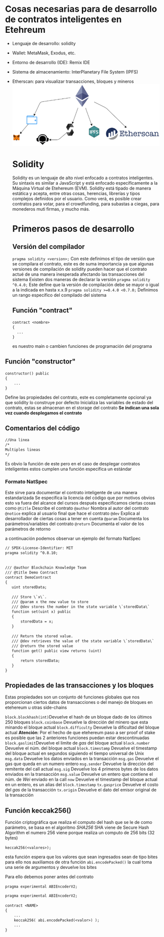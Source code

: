 # Cosas necesarias para de desarrollo de contratos inteligentes en  Etehreum

- Lenguaje de desarrollo: solidity
- Wallet: MetaMask, Exodus, etc.
- Entorno de desarrollo (IDE): Remix IDE
- Sistema de almacenamiento: InterPlanetary File System (IPFS)
- Etherscan: para visualizar transacciones, bloques y mineros
  ![Gráfico de los necesario en  desarrollo de contratos en ETH](./img/01_img1.png "Gráfico de los necesario en  desarrollo de contratos en ETH")
  
  # Solidity
  
  Solidity es un lenguaje de alto nivel enfocado a contratos inteligentes. Su sintaxis es similar a JavaScript y está enfocado específicamente a la Máquina Virtual de Etehereum (EVM).
  Solidity está tipado de manera estática y acepta, entre otras cosas, herencias, librerías y tipos complejos definidos por el usuario.
  Como verá, es posible crear contratos para votar, para el crowdfunding, para subastas a ciegas, para monederos muti firmas, y mucho más.
  
  # Primeros pasos de desarrollo
  
  ## Versión del compilador
  
  `pragma solidity <version>;`
  Con este definimos el tipo de versión que se compilara el contrato, este es de suma importancia ya que algunas versiones de compilación de solidity pueden hacer que el contrato actué de una manera inesperada afectando las transacciones del sistema 
  Existen dos maneras de declarar la versión
  `pragma solidity ^0.4.0;`
  Este define que la versión de compilación debe se mayor o igual a la indicada en hasta x.x.9
  `pragma solidity >=0.4.0 <0.7.0;`
  Definimos un rango especifico del compilado del sistema
  
  ## Función "contract"
  
  ```solidity
  contract <nombre>
  {
    ...
  }
  ```
  
  es nuestro main o cambien funciones de programación del programa

## Función "constructor"

```solidity
constructor() public
{ 
    ...
}
```

Define las propiedades del contrato, este es completamente opcional ya que solidity lo construye por defecto
Inicializa las variables de estado del contrato, estas se almacenan en el storage del contrato
**Se indican una sola vez cuando desplegamos el contrato**

## Comentarios del código

```solidity
//Una linea
/* 
Multiples lineas
*/
```

Es obvio la función de este pero en el caso de desplegar contratos inteligentes estos cumplen una función especifica un estándar

### Formato NatSpec

Este sirve para documentar el contrato inteligente de una manera estandarizada
Se especifica la licencia del código que por motivos obvios esto va fuera del alcance del cursos
después especificamos ciertas cosas como 
`@title` Describe el contrato
`@author` Nombra al autor del contrato
`@notice` explica al usuario final que hace el contrato
`@dev` Explica al desarrollador de ciertas cosas a tener en cuenta
`@param` Documenta los parámetros/variables del contrato
`@return` Documenta el valor de los parámetros de retorno

a continuación podemos observar un ejemplo del formato NatSpec

```solidity
// SPDX-License-Identifier: MIT
pragma solidity ^0.8.10;


/// @author Blockchain Knowledge Team
/// @title Demo Contract
contract DemoContract 
{
   uint storedData;

   /// Store \`x\`.
   /// @param x the new value to store
   /// @dev stores the number in the state variable \`storedData\`
   function set(uint x) public 
   {
       storedData = x;
   }

   /// Return the stored value.
   /// @dev retrieves the value of the state variable \`storedData\`
   /// @return the stored value
   function get() public view returns (uint) 
   {
       return storedData;
   }
}
```

## Propiedades de las transacciones y los bloques

Estas propiedades son un conjunto dé funciones globales que nos proporcionan ciertos datos de transacciones o del manejo de bloques en etehereum u otras side-chains


`block.blockhash(int)`Devuelve el hash de un bloque dado de los últimos 250 bloques
`block.coinbase` Devuelve la dirección del minero que esta minando el bloque actual
`block.difficulty` Devuelve la dificultad del bloque actual
**Atención**: Por el hecho de que etehereum paso a ser proof of stake es posible que las 2 anteriores funciones puedan estar descontinuadas
`block.gaslimit`Devuelve el limite de _gas_ del bloque actual
`block.number` Devuelve el núm. del bloque actual
`block.timestamp` Devuelve el timestamp del bloque actual en segundos siguiendo el tiempo universal de Unix
`msg.data` Devuelve los datos enviados en la transacción
`msg.gas` Devuelve el gas que queda en un numero entero
`msg.sender` Devuelve la dirección del remitente del call actual
`msg.sig` Devuelve los 4 primeros bytes de los datos enviados en la transacción
`msg.value` Devuelve un entero que contiene el núm. de _Wei_ enviado en la call
`now` Devuelve el timestamp del bloque actual en un entero, es un alias del `block.timestamp`
`tx.gasprice` Devuelve el costo del _gas_ de la transacción
`tx.origin` Devuelve el dato del emisor original de la transacción 



## Función keccak256()

Función criptográfica que realiza el computo del hash que se le de como parámetro, se basa en el algoritmo _SHA256_ SHA viene de Secure Hash Algorithm el numero 256 viene porque realiza un computo de 256 bits (32 bytes) 

`keccak256(<valores>);`

esta función espera que los valores que sean ingresados sean de tipo bites para ello nos auxiliamos de otra función `abi.encodePacked()` la cual toma una serie de argumentos y devuelve los bites

Para ello debemos poner antes del contrato

`pragma experimental ABIEncoderV2;`

```solidity
pragma experimental ABIEncoderV2;

contract <NAME>
{
    ...
    keccak256( abi.encodePacked(<valor>) );
    ...
}
```

